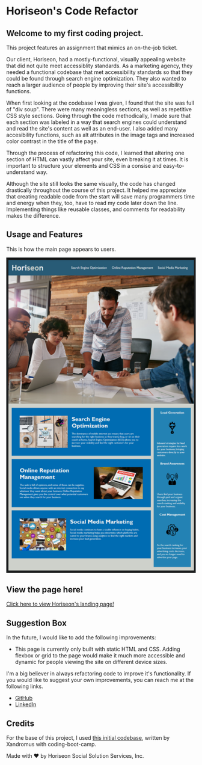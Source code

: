 # Horiseon's Code Refactor

## Welcome to my first coding project.

This project features an assignment that mimics an on-the-job ticket.

Our client, Horiseon, had a mostly-functional, visually appealing website that did not quite meet accessiblity standards. As a marketing agency, they needed a functional codebase that met accessibility standards so that they could be found through search engine optimization. They also wanted to reach a larger audience of people by improving their site's accessibility functions.

When first looking at the codebase I was given, I found that the site was full of "div soup". There were many meaningless sections, as well as repetitive CSS style sections. Going through the code methodically, I made sure that each section was labeled in a way that search engines could understand and read the site's content as well as an end-user. I also added many accesibility functions, such as alt attributes in the image tags and increased color contrast in the title of the page.

Through the process of refactoring this code, I learned that altering one section of HTML can vastly affect your site, even breaking it at times. It is important to structure your elements and CSS in a consise and easy-to-understand way.

Although the site still looks the same visually, the code has changed drastically throughout the course of this project. It helped me appreciate that creating readable code from the start will save many programmers time and energy when they, too, have to read my code later down the line. Implementing things like reusable classes, and comments for readability makes the difference.

## Usage and Features

This is how the main page appears to users.

<p align="center">
  <img src="./assets/images/HoriseonPreview.png" alt="Horiseon Site Preview">
</p>

## View the page here!

<a href="https://ashlynn4567.github.io/Challenge1-CodeRefactor/">Click here to view Horiseon's landing page!<a>

## Suggestion Box

In the future, I would like to add the following improvements:

- This page is currently only built with static HTML and CSS. Adding flexbox or grid to the page would make it much more accessible and dynamic for people viewing the site on different device sizes.

I'm a big believer in always refactoring code to improve it's functionality. If you would like to suggest your own improvements, you can reach me at the following links.

- <a href="https://github.com/ashlynn4567">GitHub<a>
- <a href="www.linkedin.com/in/Ashley-Lynn-Smith">LinkedIn<a>

## Credits

For the base of this project, I used <a href="https://github.com/coding-boot-camp/urban-octo-telegram">this initial codebase</a>, written by Xandromus with coding-boot-camp.

Made with ❤️️ by Horiseon Social Solution Services, Inc.

